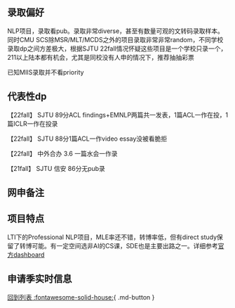 ## 录取偏好
NLP项目，录取看pub。录取非常diverse，甚至有数量可观的文转码录取样本。同时CMU SCS除MSR/MLT/MCDS之外的项目录取非常非常random，不同学校录取dp之间方差极大，根据SJTU 22fall情况怀疑这些项目是一个学校只录一个，211以上陆本都有机会，尤其是同校没有人申的情况下，推荐抽抽彩票

已知MIIS录取并不看priority
## 代表性dp
【22fall】 SJTU 89分ACL findings+EMNLP两篇共一发表，1篇ACL一作在投，1篇ICLR一作在投录

【22fall】 SJTU 88分1篇ACL一作video essay没被看脆拒

【22fall】 中外合办 3.6 一篇水会一作录

【21fall】 SJTU 信安 86分无pub录

## 网申备注

## 项目特点
LTI下的Professional NLP项目，MLE率还不错，转博率低，但有direct study保留了转博可能。有一定空间选非AI的CS课，SDE也是主要出路之一。详细参考[官方dashboard](https://www.cmu.edu/career/outcomes/post-grad-dashboard.html)
## 申请季实时信息

[回到列表 :fontawesome-solid-house:](选校梯度.md){ .md-button }
